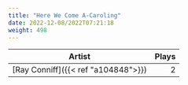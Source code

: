 ```yaml
---
title: "Here We Come A-Caroling"
date: 2022-12-08/2022T07:21:18
weight: 498
---
```




 Artist | Plays 
----- | -----:
[Ray Conniff]({{< ref "a104848">}}) | 2
